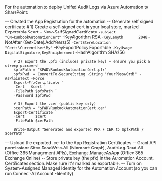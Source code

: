 For the automation to deploy Unifed Audit Logs via Azure Automation to SharePoint:

-- Created the App Registration for the automation
-- Generate self signed certificate
        # 1) Create a self-signed cert in your local store, marked Exportable
        $cert = New-SelfSignedCertificate `
        -Subject         "CN=RunbookAutomationCert" `
        -KeyAlgorithm    RSA `
        -KeyLength       2048 `
        -NotAfter        (Get-Date).AddYears(5) `
        -CertStoreLocation "Cert:\CurrentUser\My" `
        -KeyExportPolicy Exportable `
        -KeyUsage        DigitalSignature,KeyEncipherment `
        -HashAlgorithm   SHA256

        # 2) Export the .pfx (includes private key) — ensure you pick a strong password
        $pfxPath = "$PWD\RunbookAutomationCert.pfx"
        $pfxPwd  = ConvertTo-SecureString -String "YourP@ssw0rd!" -AsPlainText -Force
        Export-PfxCertificate `
        -Cert   $cert `
        -FilePath $pfxPath `
        -Password $pfxPwd

        # 3) Export the .cer (public key only)
        $cerPath = "$PWD\RunbookAutomationCert.cer"
        Export-Certificate `
        -Cert     $cert `
        -FilePath $cerPath

        Write-Output "Generated and exported PFX + CER to $pfxPath / $cerPath"
-- Upload the exported .cer to the App Registration Certificates
-- Grant API permissions Sites.ReadWrite.All (Microsoft Graph), AuditLog.Read.All (Office 365 Management APIs), Exchange.ManageAsApp (Office 365 Exchange Online)
-- Store private key (the pfx) in the Automation Account, Certificates section. Make sure it's marked as exportable.
-- Turn on System-Assigned Managed Identity for the Automation Account (so you can run Connect-AzAccount -Identity)

